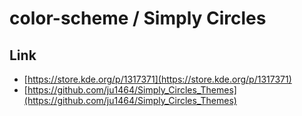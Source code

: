 

# color-scheme / Simply Circles


## Link

* [https://store.kde.org/p/1317371](https://store.kde.org/p/1317371)
* [https://github.com/ju1464/Simply_Circles_Themes](https://github.com/ju1464/Simply_Circles_Themes)
